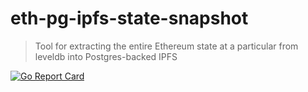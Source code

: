 # eth-pg-ipfs-state-snapshot

> Tool for extracting the entire Ethereum state at a particular from leveldb into Postgres-backed IPFS

[![Go Report Card](https://goreportcard.com/badge/github.com/vulcanize/eth-pg-ipfs-state-snapshot)](https://goreportcard.com/report/github.com/vulcanize/eth-pg-ipfs-state-snapshot)

